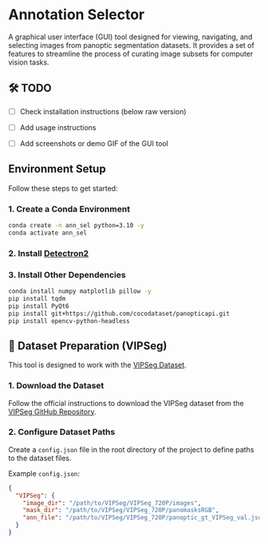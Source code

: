 # Annotation Selector

A graphical user interface (GUI) tool designed for viewing, navigating, and selecting images from panoptic segmentation datasets. It provides a set of features to streamline the process of curating image subsets for computer vision tasks.

## 🛠️ TODO

- [ ] Check installation instructions (below raw version)
- [ ] Add usage instructions
- [ ] Add screenshots or demo GIF of the GUI tool


## Environment Setup

Follow these steps to get started:

### 1. Create a Conda Environment

```bash
conda create -n ann_sel python=3.10 -y
conda activate ann_sel
```

### 2. Install [Detectron2](https://github.com/facebookresearch/detectron2)

### 3. Install Other Dependencies


```bash
conda install numpy matplotlib pillow -y
pip install tqdm
pip install PyQt6
pip install git+https://github.com/cocodataset/panopticapi.git
pip install opencv-python-headless
```
## 📁 Dataset Preparation (VIPSeg)

This tool is designed to work with the [VIPSeg Dataset](https://github.com/VIPSeg-Dataset/VIPSeg-Dataset).

### 1. Download the Dataset

Follow the official instructions to download the VIPSeg dataset from the [VIPSeg GitHub Repository](https://github.com/VIPSeg-Dataset/VIPSeg-Dataset).

### 2. Configure Dataset Paths

Create a `config.json` file in the root directory of the project to define paths to the dataset files.

Example `config.json`:

```json
{
  "VIPSeg": {
    "image_dir": "/path/to/VIPSeg/VIPSeg_720P/images",
    "mask_dir": "/path/to/VIPSeg/VIPSeg_720P/panomasksRGB",
    "ann_file": "/path/to/VIPSeg/VIPSeg_720P/panoptic_gt_VIPSeg_val.json"
  }
}

